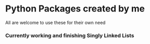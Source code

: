 # Python Packages created by me
All are welcome to use these for their own need

### Currently working and finishing Singly Linked Lists
 

